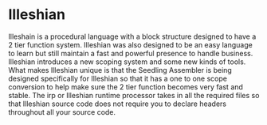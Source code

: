 # Illeshian

Illeshain is a procedural language with a block structure designed to have a 2 tier function system. Illeshian was also designed to be an easy language to learn but still maintain a fast and powerful presence to handle business. Illeshian introduces a new scoping system and some new kinds of tools. What makes Illeshian unique is that the Seedling Assembler is being designed specifically for Illeshian so that it has a one to one scope conversion to help make sure the 2 tier function becomes very fast and stable. The irp or Illeshian runtime processor takes in all the required files so that Illeshian source code does not require you to declare headers throughout all your source code.
